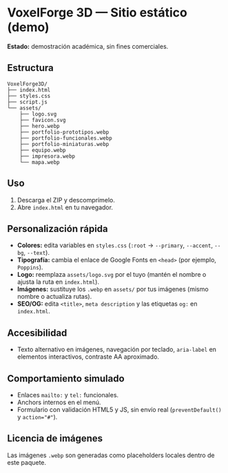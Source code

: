 # VoxelForge 3D — Sitio estático (demo)

**Estado:** demostración académica, sin fines comerciales.

## Estructura
```
VoxelForge3D/
├── index.html
├── styles.css
├── script.js
└── assets/
    ├── logo.svg
    ├── favicon.svg
    ├── hero.webp
    ├── portfolio-prototipos.webp
    ├── portfolio-funcionales.webp
    ├── portfolio-miniaturas.webp
    ├── equipo.webp
    ├── impresora.webp
    └── mapa.webp
```

## Uso
1. Descarga el ZIP y descomprímelo.
2. Abre `index.html` en tu navegador.

## Personalización rápida
- **Colores:** edita variables en `styles.css` (`:root` → `--primary`, `--accent`, `--bg`, `--text`).  
- **Tipografía:** cambia el enlace de Google Fonts en `<head>` (por ejemplo, `Poppins`).  
- **Logo:** reemplaza `assets/logo.svg` por el tuyo (mantén el nombre o ajusta la ruta en `index.html`).  
- **Imágenes:** sustituye los `.webp` en `assets/` por tus imágenes (mismo nombre o actualiza rutas).  
- **SEO/OG:** edita `<title>`, `meta description` y las etiquetas `og:` en `index.html`.

## Accesibilidad
- Texto alternativo en imágenes, navegación por teclado, `aria-label` en elementos interactivos, contraste AA aproximado.

## Comportamiento simulado
- Enlaces `mailto:` y `tel:` funcionales.
- Anchors internos en el menú.
- Formulario con validación HTML5 y JS, sin envío real (`preventDefault()` y `action="#"`).

## Licencia de imágenes
Las imágenes `.webp` son generadas como placeholders locales dentro de este paquete.
